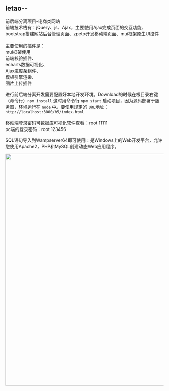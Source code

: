 ## letao--
前后端分离项目-电商类网站</br>
前端技术栈有：jQuery、js、Ajax，主要使用Ajax完成页面的交互功能、bootstrap搭建网站后台管理页面、zpeto开发移动端页面、mui框架原生UI控件
</br></br>
主要使用的插件是：</br>
mui框架使用</br>
前端校验插件、</br>
echarts数据可视化、</br>
Ajax进度条组件、</br>
模板引擎渲染、</br>
图片上传插件</br>

进行前后端分离开发需要配置好本地开发环境。Download的时候在根目录右键（命令行）`npm install` 这时用命令行 `npm start` 启动项目，因为源码部署于服务器，环境运行在 `node` 中。要使用规定的 `URL`地址：
`http://localhost:3000/h5/index.html` 
</br>
</br>
移动端登录密码可数据库可视化软件查看：root 11111 </br>
pc端的登录密码：root 123456


SQL语句导入到Wampserver64即可使用：是Windows上的Web开发平台，允许您使用Apache2，PHP和MySQL创建动态Web应用程序。
</br>

<img width="967" height="734" src="https://github.com/gnoLoaiX/letao--/blob/master/public/h5/images/show.png"/>




